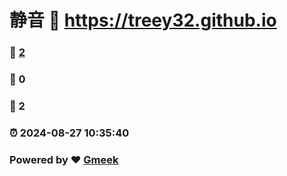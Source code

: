 # 静音 :link: https://treey32.github.io 
### :page_facing_up: [2](https://treey32.github.io/tag.html) 
### :speech_balloon: 0 
### :hibiscus: 2 
### :alarm_clock: 2024-08-27 10:35:40 
### Powered by :heart: [Gmeek](https://github.com/Meekdai/Gmeek)
